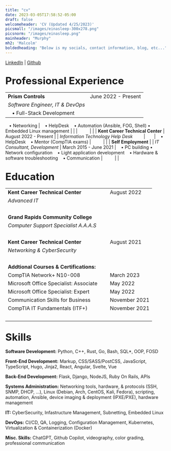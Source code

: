 ```yaml
---
title: "cv"
date: 2023-03-05T17:58:52-05:00
draft: false
welcomeheader: 'CV (Updated 4/25/2023)'
picsmall: "/images/einasleep-300x278.png"
picsnorm: "/images/einasleep.png"
mainheader: "Murphy"
mh2: 'Malcolm'
boldedheading: "Below is my socials, contact information, blog, etc..."
---
```

[LinkedIn](https://www.linkedin.com/in/murphymalcolm/)  | [Github](https://github.com/murphlmao)  
## <span style="font-size:1.5em; padding: px;">Professional Experience</span>                  
|                                       |                        |
| ------------------------------------- | ---------------------- |
| **Prism Controls**                    | June 2022 - Present    |
| *Software Engineer, IT & DevOps*                    |                        |
|  ‎ ‎  ‎  • Full-Stack Development 
   ‎ ‎  ‎  • Networking 
|  ‎ ‎  ‎  • HelpDesk 
   ‎ ‎  ‎  • Automation (Ansible, FOG, Shell)
   ‎ ‎  ‎  • Embedded Linux management                |                        |
| ⠀⠀⠀                                   |                        |
| **Kent Career Technical Center**      | August 2022 - Present  |
| *Information Technology Help Desk*⠀⠀⠀ | ⠀⠀                     |
   ‎ ‎  ‎  • HelpDesk
   ‎ ‎  ‎  • Mentor (CompTIA exams)
| ⠀⠀⠀                                   |                        |
| **Self Employment**                   |
| *IT Consultant, Development*          | March 2015 - June 2021 |
‎ ‎  ‎  • PC building
‎ ‎  ‎  • Network configuration
‎ ‎  ‎  • Light application development
‎ ‎  ‎  • Hardware & software troubleshooting
‎ ‎  ‎  • Communication
| ⠀⠀⠀                                   |                        |

## <span style="font-size:1.5em;">Education</span>
|                                          |                |
| ---------------------------------------- | -------------- |
| **Kent Career Technical Center**                          | August 2022    |
| *Advanced IT*             |                |
| ⠀⠀⠀                                      |                |
| **Grand Rapids Community College**          |        | September 2021 |
| *Computer Support Specialist A.A.A.S*         |                |
| ⠀⠀⠀                                      |                |
| **Kent Career Technical Center**           | August 2021    |
| *Networking & CyberSecurity*             |                |
| ⠀⠀⠀                                      |                |
| **Addtional Courses & Certifications:**   |
| CompTIA Network+ N10-008⠀⠀⠀              | March 2023               |
| Microsoft Office Specialist: Associate⠀⠀ | May 2022       |
| Microsoft Office Specialist: Expert      | May 2022       |
| Communication Skills for Business        | November 2021  |
| CompTIA IT Fundamentals (ITF+)           | November 2021  |
| ⠀⠀⠀                                   |                        |
   

## <span style="font-size:1.5em; padding: px;">Skills</span>  
**Software Development:** Python, C++, Rust, Go, Bash, SQL*, OOP, FOSD

**Front-End Development:** Markup, CSS/SASS/PostCSS, JavaScript, TypeScript, Hugo, Jinja2, React, Angular, Svelte, Vue       

**Back-End Development:** Flask, Django, NodeJS, Ruby On Rails, APIs      

**Systems Administration:** Networking tools, hardware, & protocols (SSH, SNMP, DHCP, ...), Linux (Debian, Arch, CentOS, Kali, Fedora), 
scripting, automation, Ansible, device imaging & deployment (IPXE/PXE), hardware management

**IT:** CyberSecurity, Infastructure Management, Subnetting, Embedded Linux

**DevOps:** CI/CD, QA, Logging, Configuration Management, Kubernetes, Virtualization & Containerization (Docker)

**Misc. Skills:** ChatGPT, Github Copilot, videography, color grading, professional communication 
